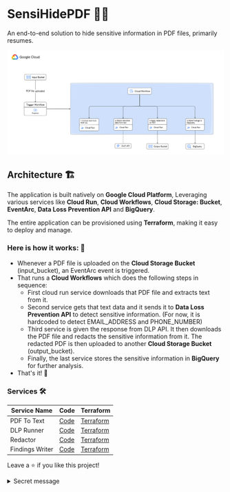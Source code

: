 # SensiHidePDF 🕵️‍♂️

An end-to-end solution to hide sensitive information in PDF files, primarily resumes.

![architecture diagram google cloud](./public/arch-1.png)

## Architecture 🏗️

The application is built natively on **Google Cloud Platform**, Leveraging various services like **Cloud Run**, **Cloud Workflows**, **Cloud Storage: Bucket**, **EventArc**, **Data Loss Prevention API** and **BigQuery**.

The entire application can be provisioned using **Terraform**, making it easy to deploy and manage.

### Here is how it works: 🤔

- Whenever a PDF file is uploaded on the **Cloud Storage Bucket** (input_bucket), an EventArc event is triggered.
- That runs a **Cloud Workflows** which does the following steps in sequence:
  - First cloud run service downloads that PDF file and extracts text from it.
  - Second service gets that text data and it sends it to **Data Loss Prevention API** to detect sensitive information. (For now, it is hardcoded to detect EMAIL_ADDRESS and PHONE_NUMBER)
  - Third service is given the response from DLP API. It then downloads the PDF file and redacts the sensitive information from it. The redacted PDF is then uploaded to another **Cloud Storage Bucket** (output_bucket).
  - Finally, the last service stores the sensitive information in **BigQuery** for further analysis.
- That's it! 🎉

### Services 🛠️

| Service Name | Code | Terraform |
| --- | --- | --- |
| PDF To Text | [Code](./src/pdf-to-text/) | [Terraform](./terraform/redact-pdf/pdf-to-text.tf) |
| DLP Runner | [Code](./src/dlp-runner/) | [Terraform](./terraform/redact-pdf/dlp-runner.tf) |
| Redactor | [Code](./src/redactor/) | [Terraform](./terraform/redact-pdf/redact-pdf.tf) |
| Findings Writer | [Code](./src/findings-to-bigquery/) | [Terraform](./terraform/redact-pdf/findings-writer.tf) |

Leave a ⭐ if you like this project!

<details>
<summary>Secret message</summary>

There are other solutions out there solving the same problem, namely from GoogleCloudPlatform itself. But there is a huge difference between my implementation and there's. There's implementation converts PDF into images and then gets the images redacted from the DLP API, but the drawback of this approach is that the redacted PDF generated after merging the images is not readable by screen readers, or even searchable making it less accessible at large scale.

I took a different approach, I didn't run DLP API on images. Instead I ran it directly on the text, upon receiving the findings, I did redactions by myself using a python library. This way the PDF remains searchable and ATS friendly.

If you wish you can keep this a secret 🤫

</details>
